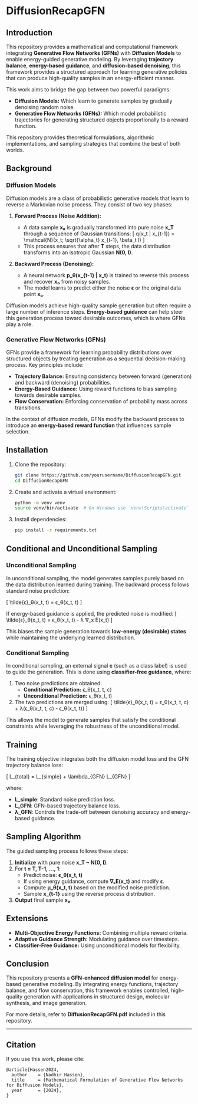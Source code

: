 # DiffusionRecapGFN

## Introduction

This repository provides a mathematical and computational framework integrating **Generative Flow Networks (GFNs)** with **Diffusion Models** to enable energy-guided generative modeling. By leveraging **trajectory balance**, **energy-based guidance**, and **diffusion-based denoising**, this framework provides a structured approach for learning generative policies that can produce high-quality samples in an energy-efficient manner.

This work aims to bridge the gap between two powerful paradigms:
- **Diffusion Models:** Which learn to generate samples by gradually denoising random noise.
- **Generative Flow Networks (GFNs):** Which model probabilistic trajectories for generating structured objects proportionally to a reward function.

This repository provides theoretical formulations, algorithmic implementations, and sampling strategies that combine the best of both worlds.

## Background

### Diffusion Models

Diffusion models are a class of probabilistic generative models that learn to reverse a Markovian noise process. They consist of two key phases:

1. **Forward Process (Noise Addition):**
   - A data sample **x₀** is gradually transformed into pure noise **x_T** through a sequence of Gaussian transitions:
     \[
     q(x_t | x_{t-1}) = \mathcal{N}(x_t; \sqrt{\alpha_t} x_{t-1}, \beta_t I)
     \]
   - This process ensures that after **T** steps, the data distribution transforms into an isotropic Gaussian **N(0, I)**.

2. **Backward Process (Denoising):**
   - A neural network **p_θ(x_{t-1} | x_t)** is trained to reverse this process and recover **x₀** from noisy samples.
   - The model learns to predict either the noise **ϵ** or the original data point **x₀**.

Diffusion models achieve high-quality sample generation but often require a large number of inference steps. **Energy-based guidance** can help steer this generation process toward desirable outcomes, which is where GFNs play a role.

### Generative Flow Networks (GFNs)

GFNs provide a framework for learning probability distributions over structured objects by treating generation as a sequential decision-making process. Key principles include:

- **Trajectory Balance:** Ensuring consistency between forward (generation) and backward (denoising) probabilities.
- **Energy-Based Guidance:** Using reward functions to bias sampling towards desirable samples.
- **Flow Conservation:** Enforcing conservation of probability mass across transitions.

In the context of diffusion models, GFNs modify the backward process to introduce an **energy-based reward function** that influences sample selection.

## Installation

1. Clone the repository:
   ```bash
   git clone https://github.com/yourusername/DiffusionRecapGFN.git
   cd DiffusionRecapGFN
   ```
2. Create and activate a virtual environment:
   ```bash
   python -m venv venv
   source venv/bin/activate  # On Windows use `venv\Scripts\activate`
   ```
3. Install dependencies:
   ```bash
   pip install -r requirements.txt
   ```

## Conditional and Unconditional Sampling

### Unconditional Sampling
In unconditional sampling, the model generates samples purely based on the data distribution learned during training. The backward process follows standard noise prediction:

\[
\tilde{ϵ}_θ(x_t, t) = ϵ_θ(x_t, t)
\]

If energy-based guidance is applied, the predicted noise is modified:
\[
\tilde{ϵ}_θ(x_t, t) = ϵ_θ(x_t, t) - λ ∇_x E(x_t)
\]

This biases the sample generation towards **low-energy (desirable) states** while maintaining the underlying learned distribution.

### Conditional Sampling
In conditional sampling, an external signal **c** (such as a class label) is used to guide the generation. This is done using **classifier-free guidance**, where:

1. Two noise predictions are obtained:
   - **Conditional Prediction:** ϵ_θ(x_t, t, c)
   - **Unconditional Prediction:** ϵ_θ(x_t, t)
2. The two predictions are merged using:
   \[
   \tilde{ϵ}_θ(x_t, t) = ϵ_θ(x_t, t, c) + λ(ϵ_θ(x_t, t, c) - ϵ_θ(x_t, t))
   \]

This allows the model to generate samples that satisfy the conditional constraints while leveraging the robustness of the unconditional model.

## Training

The training objective integrates both the diffusion model loss and the GFN trajectory balance loss:

\[
L_{total} = L_{simple} + \lambda_{GFN} L_{GFN}
\]

where:
- **L_simple**: Standard noise prediction loss.
- **L_GFN**: GFN-based trajectory balance loss.
- **λ_GFN**: Controls the trade-off between denoising accuracy and energy-based guidance.

## Sampling Algorithm

The guided sampling process follows these steps:

1. **Initialize** with pure noise **x_T ~ N(0, I)**.
2. For **t = T, T-1, ..., 1**:
   - Predict noise: **ϵ_θ(x_t, t)**
   - If using energy guidance, compute **∇ₓE(x_t)** and modify **ϵ**.
   - Compute **μ_θ(x_t, t)** based on the modified noise prediction.
   - Sample **x_{t-1}** using the reverse process distribution.
3. **Output** final sample **x₀**.

## Extensions
- **Multi-Objective Energy Functions:** Combining multiple reward criteria.
- **Adaptive Guidance Strength:** Modulating guidance over timesteps.
- **Classifier-Free Guidance:** Using unconditional models for flexibility.

## Conclusion
This repository presents a **GFN-enhanced diffusion model** for energy-based generative modeling. By integrating energy functions, trajectory balance, and flow conservation, this framework enables controlled, high-quality generation with applications in structured design, molecular synthesis, and image generation.

For more details, refer to **DiffusionRecapGFN.pdf** included in this repository.

---

## Citation
If you use this work, please cite:
```
@article{Hassen2024,
  author    = {Nadhir Hassen},
  title     = {Mathematical Formulation of Generative Flow Networks for Diffusion Models},
  year      = {2024},
}
```

